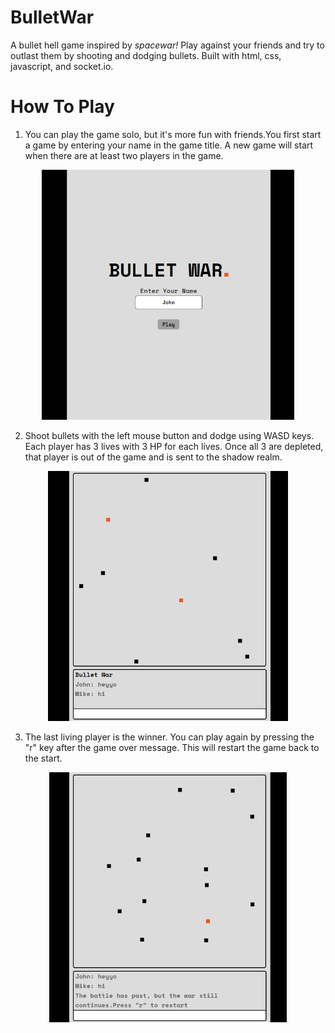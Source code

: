 # BulletWar

A bullet hell game inspired by <i>spacewar!</i> Play against your friends and try to outlast them by shooting and dodging bullets. Built with html, css, javascript, and socket.io.

# How To Play

1. You can play the game solo, but it's more fun with friends.You first start a game by entering your name in the game title. A new game will start when there are at least two players in the game.

<p align="center">
   <img src="./images/GameTitle.png" height=400>
</p>

2. Shoot bullets with the left mouse button and dodge using WASD keys. Each player has 3 lives with 3 HP for each lives. Once all 3 are depleted, that player is out of the game and is sent to the shadow realm.

<p align="center">
   <img src="./images/GameScreen.png" height=400>
</p>

3. The last living player is the winner. You can play again by pressing the "r" key after the game over message. This will restart the game back to the start.
<p align="center">
   <img src="./images/GameEnd.png" height=400>
</p>
